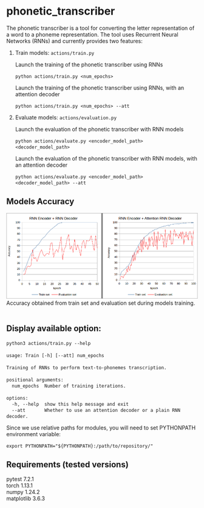 # phonetic_transcriber

The phonetic transcriber is a tool for converting the letter representation of a word to a phoneme representation. The tool uses Recurrent Neural Networks (RNNs) and currently provides two features:
1. Train models: ```actions/train.py```

    Launch the training of the phonetic transcriber using RNNs  
    ```
    python actions/train.py <num_epochs>
    ```

    Launch the training of the phonetic transcriber using RNNs, with an attention decoder
    ```
    python actions/train.py <num_epochs> --att
    ```

2. Evaluate models: ```actions/evaluation.py```

    Launch the evaluation of the phonetic transcriber with RNN models
    ```
    python actions/evaluate.py <encoder_model_path> <decoder_model_path>
    ```

    Launch the evaluation of the phonetic transcriber with RNN models, with an attention decoder
    ```
    python actions/evaluate.py <encoder_model_path> <decoder_model_path> --att
    ```

## Models Accuracy 

![Models Accuracy](plots/Training_Evaluation_Accuracy.png)
Accuracy obtained from train set and evaluation set during models training.
</br></br>
## Display available option:
```
python3 actions/train.py --help

usage: Train [-h] [--att] num_epochs

Training of RNNs to perform text-to-phonemes transcription.

positional arguments:
  num_epochs  Number of training iterations.

options:
  -h, --help  show this help message and exit
  --att       Whether to use an attention decoder or a plain RNN decoder.
```

Since we use relative paths for modules, you will need to set PYTHONPATH environment variable:
```
export PYTHONPATH="${PYTHONPATH}:/path/to/repository/"
```

## Requirements (tested versions)
pytest 7.2.1  
torch 1.13.1  
numpy 1.24.2  
matplotlib 3.6.3